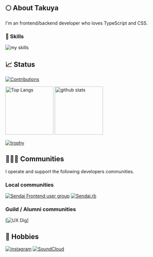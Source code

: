 ## 🌕 About Takuya

I'm an frontend/backend developer who loves TypeScript and CSS.

### 🌱 Skills
<img alt="my skills" src="https://skillicons.dev/icons?theme=dark&perline=8&i=ts,js,html,css,nodejs,react,nextjs,materialui,vue,pinia,nuxtjs,sass,vite,webpack,figma,ps,firebase,aws,git,github,githubactions,mongodb,mysql,nestjs,notion,ruby,rails,vscode,apple" />


## 📈 Status
[![Contributions](https://badgen.org/img/qiita/akagire/contributions?style=plastic)](https://qiita.com/akagire)

<p align="left"> 
  <img alt="Top Langs" height="150px" src="https://github-readme-stats.vercel.app/api/top-langs/?username=akagire&layout=compact&show_icons=true" />
  <img alt="github stats" height="150px" src="https://github-readme-stats.vercel.app/api?username=akagire" />
</p>

[![trophy](https://github-profile-trophy.vercel.app/?username=akagire&margin-w=5)](https://github.com/akagire/)

## 🧑‍🤝‍🧑 Communities

I operate and support the following developers communities.

### Local communities

[![Sendai Frontend user group](https://media.connpass.com/thumbs/3f/6d/3f6ddf51673f44f0e20518925eb4f281.png)](https://sfeug.connpass.com/)
[![Sendai.rb](https://media.connpass.com/thumbs/84/5e/845e654dc14d6d2664b066ca85531e45.png)](https://sendairb.connpass.com/)

### Guild / Alumni communities

[![UX Dig](https://uxdig.connpass.com/)]

## 📸 Hobbies

[![instagram](https://img.shields.io/badge/Instagram-E4405F?style=for-the-badge&logo=instagram&logoColor=white)](https://www.instagram.com/egc_insta/)
[![SoundCloud](https://img.shields.io/badge/soundcloud-FF5500?style=for-the-badge&logo=soundcloud&logoColor=white)](https://soundcloud.com/seal2502)

